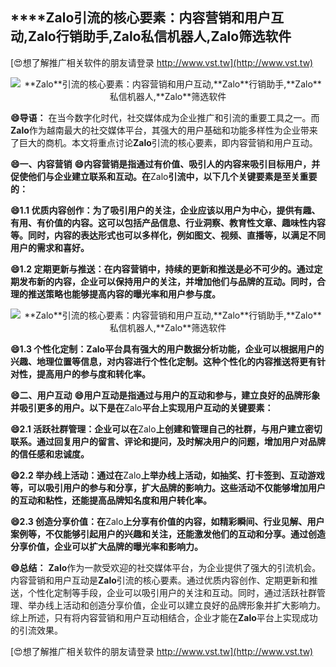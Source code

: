 ## ****Zalo**引流的核心要素：内容营销和用户互动,**Zalo**行销助手,**Zalo**私信机器人,**Zalo**筛选软件**

[😍想了解推广相关软件的朋友请登录 http://www.vst.tw](http://www.vst.tw)

 <center><img src="https://vst.tw/MP4/tuiguang/png/7.png" alt="**Zalo**引流的核心要素：内容营销和用户互动,**Zalo**行销助手,**Zalo**私信机器人,**Zalo**筛选软件"></center>

**😄导语：**
在当今数字化时代，社交媒体成为企业推广和引流的重要工具之一。而**Zalo**作为越南最大的社交媒体平台，其强大的用户基础和功能多样性为企业带来了巨大的商机。本文将重点讨论**Zalo**引流的核心要素，即内容营销和用户互动。

**😄一、内容营销**
**😄内容营销是指通过有价值、吸引人的内容来吸引目标用户，并促使他们与企业建立联系和互动。在**Zalo**引流中，以下几个关键要素是至关重要的：**

**😄1.1 优质内容创作：为了吸引用户的关注，企业应该以用户为中心，提供有趣、有用、有价值的内容。这可以包括产品信息、行业洞察、教育性文章、趣味性内容等。同时，内容的表达形式也可以多样化，例如图文、视频、直播等，以满足不同用户的需求和喜好。**

**😄1.2 定期更新与推送：在内容营销中，持续的更新和推送是必不可少的。通过定期发布新的内容，企业可以保持用户的关注，并增加他们与品牌的互动。同时，合理的推送策略也能够提高内容的曝光率和用户参与度。**

 <center><img src="https://vst.tw/MP4/tuiguang/png/3.png" alt="**Zalo**引流的核心要素：内容营销和用户互动,**Zalo**行销助手,**Zalo**私信机器人,**Zalo**筛选软件"></center>

**😄1.3 个性化定制：**Zalo**平台具有强大的用户数据分析功能，企业可以根据用户的兴趣、地理位置等信息，对内容进行个性化定制。这种个性化的内容推送将更有针对性，提高用户的参与度和转化率。**

**😄二、用户互动**
**😄用户互动是指通过与用户的互动和参与，建立良好的品牌形象并吸引更多的用户。以下是在**Zalo**平台上实现用户互动的关键要素：**

**😄2.1 活跃社群管理：企业可以在**Zalo**上创建和管理自己的社群，与用户建立密切联系。通过回复用户的留言、评论和提问，及时解决用户的问题，增加用户对品牌的信任感和忠诚度。**

**😄2.2 举办线上活动：通过在**Zalo**上举办线上活动，如抽奖、打卡签到、互动游戏等，可以吸引用户的参与和分享，扩大品牌的影响力。这些活动不仅能够增加用户的互动和粘性，还能提高品牌知名度和用户转化率。**

**😄2.3 创造分享价值：在**Zalo**上分享有价值的内容，如精彩瞬间、行业见解、用户案例等，不仅能够引起用户的兴趣和关注，还能激发他们的互动和分享。通过创造分享价值，企业可以扩大品牌的曝光率和影响力。**

**😄总结：**
**Zalo**作为一款受欢迎的社交媒体平台，为企业提供了强大的引流机会。内容营销和用户互动是**Zalo**引流的核心要素。通过优质内容创作、定期更新和推送，个性化定制等手段，企业可以吸引用户的关注和互动。同时，通过活跃社群管理、举办线上活动和创造分享价值，企业可以建立良好的品牌形象并扩大影响力。综上所述，只有将内容营销和用户互动相结合，企业才能在**Zalo**平台上实现成功的引流效果。

[😍想了解推广相关软件的朋友请登录 http://www.vst.tw](http://www.vst.tw)



